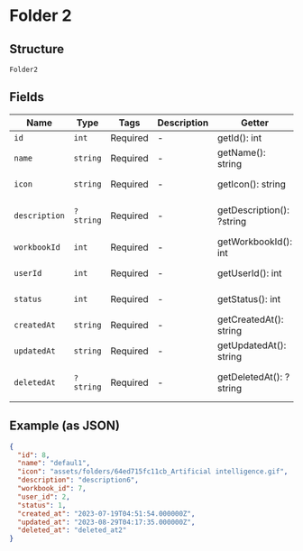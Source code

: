 
# Folder 2

## Structure

`Folder2`

## Fields

| Name | Type | Tags | Description | Getter | Setter |
|  --- | --- | --- | --- | --- | --- |
| `id` | `int` | Required | - | getId(): int | setId(int id): void |
| `name` | `string` | Required | - | getName(): string | setName(string name): void |
| `icon` | `string` | Required | - | getIcon(): string | setIcon(string icon): void |
| `description` | `?string` | Required | - | getDescription(): ?string | setDescription(?string description): void |
| `workbookId` | `int` | Required | - | getWorkbookId(): int | setWorkbookId(int workbookId): void |
| `userId` | `int` | Required | - | getUserId(): int | setUserId(int userId): void |
| `status` | `int` | Required | - | getStatus(): int | setStatus(int status): void |
| `createdAt` | `string` | Required | - | getCreatedAt(): string | setCreatedAt(string createdAt): void |
| `updatedAt` | `string` | Required | - | getUpdatedAt(): string | setUpdatedAt(string updatedAt): void |
| `deletedAt` | `?string` | Required | - | getDeletedAt(): ?string | setDeletedAt(?string deletedAt): void |

## Example (as JSON)

```json
{
  "id": 8,
  "name": "defaul1",
  "icon": "assets/folders/64ed715fc11cb_Artificial intelligence.gif",
  "description": "description6",
  "workbook_id": 7,
  "user_id": 2,
  "status": 1,
  "created_at": "2023-07-19T04:51:54.000000Z",
  "updated_at": "2023-08-29T04:17:35.000000Z",
  "deleted_at": "deleted_at2"
}
```

